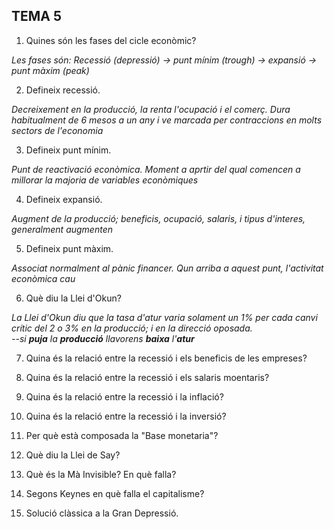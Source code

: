 ## TEMA 5  
1. Quines són les fases del cicle econòmic?  

*Les fases són: Recessió (depressió) -> punt mínim (trough) -> expansió -> punt màxim (peak)*  

2. Defineix recessió.

*Decreixement en la producció, la renta l'ocupació i el comerç. Dura habitualment de 6 mesos a un any i ve marcada per contraccions en molts sectors de l'economia*  

3. Defineix punt mínim.  

*Punt de reactivació econòmica. Moment a aprtir del qual comencen a millorar la majoria de variables econòmiques*  

4. Defineix expansió.  

*Augment de la producció; beneficis, ocupació, salaris, i tipus d'interes, generalment augmenten*  

5. Defineix punt màxim.  

*Associat normalment al pànic financer. Qun arriba a aquest punt, l'activitat econòmica cau*  

6. Què diu la Llei d'Okun?  

_La Llei d'Okun diu que la tasa d'atur varia solament un 1% per cada canvi crític del 2 o 3% en la producció; i en la direcció oposada.  
--si **puja** la **producció** llavorens **baixa** l'**atur**_  

7. Quina és la relació entre la recessió i els beneficis de les empreses?  

8. Quina és la relació entre la recessió i els salaris moentaris?  

9. Quina és la relació entre la recessió i la inflació?  

10. Quina és la relació entre la recessió i la inversió?  

11. Per què està composada la "Base monetaria"?  

12. Què diu la Llei de Say?  

13. Què és la Mà Invisible? En què falla?  

14. Segons Keynes en què falla el capitalisme?  

15. Solució clàssica a la Gran Depressió.  
